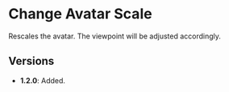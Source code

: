 ﻿# Change Avatar Scale

Rescales the avatar. The viewpoint will be adjusted accordingly.

## Versions

- **1.2.0**: Added.
